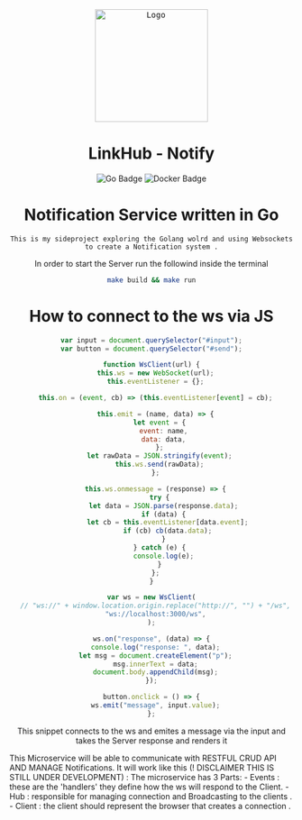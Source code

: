 <div align="center">
    <kbd>
    <img src="https://static.vecteezy.com/system/resources/previews/007/511/386/original/the-cute-octopus-is-smiling-clipart-trendy-doodle-style-vector.jpg" alt="Logo" height="200" width="200"/>
    </kbd>

# LinkHub - Notify

![Go Badge](https://img.shields.io/badge/Go-%2300ADD8?style=for-the-badge&logo=go&logoColor=white)
![Docker Badge](https://img.shields.io/badge/Docker-%234682B4?style=for-the-badge&logo=docker&logoColor=white)

# Notification Service written in Go

<div>

    This is my sideproject exploring the Golang wolrd and using Websockets to create a Notification system .

</div>

In order to start the Server run the followind inside the terminal

```bash
make build && make run
```

# How to connect to the ws via JS

```js
var input = document.querySelector("#input");
var button = document.querySelector("#send");

function WsClient(url) {
  this.ws = new WebSocket(url);
  this.eventListener = {};

  this.on = (event, cb) => (this.eventListener[event] = cb);

  this.emit = (name, data) => {
    let event = {
      event: name,
      data: data,
    };
    let rawData = JSON.stringify(event);
    this.ws.send(rawData);
  };

  this.ws.onmessage = (response) => {
    try {
      let data = JSON.parse(response.data);
      if (data) {
        let cb = this.eventListener[data.event];
        if (cb) cb(data.data);
      }
    } catch (e) {
      console.log(e);
    }
  };
}

var ws = new WsClient(
  // "ws://" + window.location.origin.replace("http://", "") + "/ws",
  "ws://localhost:3000/ws",
);

ws.on("response", (data) => {
  console.log("response: ", data);
  let msg = document.createElement("p");
  msg.innerText = data;
  document.body.appendChild(msg);
});

button.onclick = () => {
  ws.emit("message", input.value);
};
```

This snippet connects to the ws and emites a message via the input and takes the Server response and renders it

</div>

<div>
    This Microservice will be able to communicate with RESTFUL CRUD API AND MANAGE Notifications.
    It will work like this (! DISCLAIMER THIS IS STILL UNDER DEVELOPMENT) :
    The microservice has 3 Parts:
    - Events :
    these are the 'handlers' they define how the ws will respond to the Client. 
    - Hub :
    responsible for managing connection and Broadcasting to the clients .
    - Client :
    the client should represent the browser that creates a connection .
</div>
